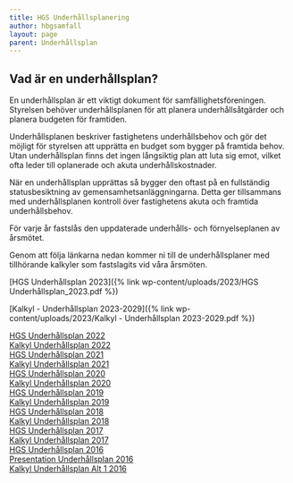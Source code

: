 ```yaml
---
title: HGS Underhållsplanering
author: hbgsamfall
layout: page
parent: Underhållsplan
---
```


## Vad är en underhållsplan?  

En underhållsplan är ett viktigt dokument för samfällighetsföreningen. Styrelsen behöver underhållsplanen för att planera underhållsåtgärder och planera budgeten för framtiden.

Underhållsplanen beskriver fastighetens underhållsbehov och gör det möjligt för styrelsen att upprätta en budget som bygger på framtida behov. Utan underhållsplan finns det ingen långsiktig plan att luta sig emot, vilket ofta leder till oplanerade och akuta underhållskostnader. 

När en underhållsplan upprättas så bygger den oftast på en fullständig statusbesiktning av gemensamhetsanläggningarna. Detta ger tillsammans med underhållsplanen kontroll över fastighetens akuta och framtida underhållsbehov.

För varje år fastslås den uppdaterade underhålls- och förnyelseplanen av årsmötet.

Genom att följa länkarna nedan kommer ni till de underhållsplaner med tillhörande kalkyler som fastslagits vid våra årsmöten.

[HGS Underhållsplan 2023]({% link wp-content/uploads/2023/HGS Underhållsplan_2023.pdf %})

[Kalkyl - Underhållsplan 2023-2029]({% link wp-content/uploads/2023/Kalkyl - Underhållsplan 2023-2029.pdf %})

[HGS Underhållsplan 2022](/wp-content/uploads/2022/05/HGS-Maintenance-Plan-2022.pdf)  
[Kalkyl Underhållsplan 2022](/wp-content/uploads/2022/05/Kalkyl-Underhallsplan-2022.pdf)  
[HGS Underhållsplan 2021](/wp-content/uploads/2021/11/HGS-Underhallsplan-2021.pdf)  
[Kalkyl Underhållsplan 2021](/wp-content/uploads/2021/11/Kalkyl-Underhallsplan-2021.pdf)  
[HGS Underhållsplan 2020](/wp-content/uploads/2021/11/HGS-Underhallsplan-2020.pdf)  
[Kalkyl Underhållsplan 2020](/wp-content/uploads/2021/11/Kalkyl-Underhallsplan-2020.pdf)  
[HGS Underhållsplan 2019](/wp-content/uploads/2021/11/HGS-Underhallsplan-2019.pdf)  
[Kalkyl Underhållsplan 2019](/wp-content/uploads/2021/11/Kalkyl-Underhallsplan-2019.pdf)  
[HGS Underhållsplan 2018](/wp-content/uploads/2018/03/HGS-Underhållsplan-2018.pdf)  
[Kalkyl Underhållsplan 2018](/wp-content/uploads/2018/03/Kalkyl-Underhållsplan-2018.pdf)  
[HGS Underhållsplan 2017](/wp-content/uploads/2017/03/HGS-Underhållsplan-2017.pdf)  
[Kalkyl Underhållsplan 2017](/wp-content/uploads/2017/03/Kalkyl-Underhållsplan-2017.pdf)  
[HGS Underhållsplan 2016](/wp-content/uploads/2016/03/HGS-Underhållsplan-2016.pdf)[  
Presentation Underhållsplan 2016  ](/wp-content/uploads/2016/03/Presentation-Underhållsplan-2016.pdf)  
[Kalkyl Underhållsplan Alt 1 2016](/wp-content/uploads/2016/03/Underhållsplan-2016-Alt-13.pdf)
